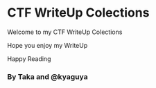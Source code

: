 # CTF WriteUp Colections

<p>Welcome to my CTF WriteUp Colections</p>
<p>Hope you enjoy my WriteUp</p>

<p>Happy Reading</p>
<h3>By Taka and @kyaguya</h3>
